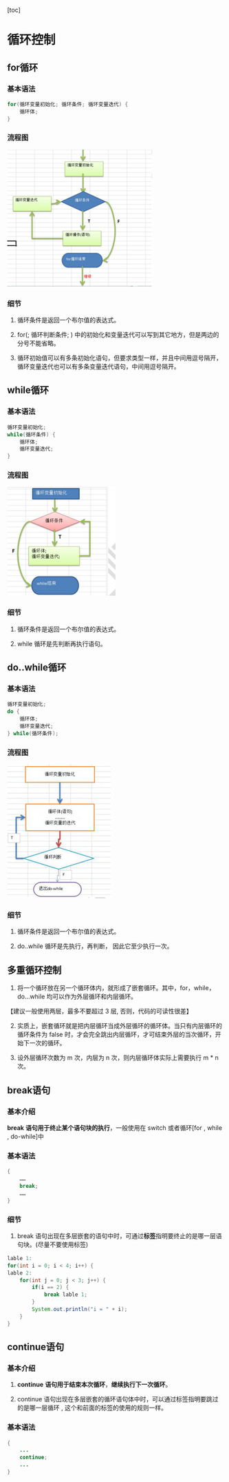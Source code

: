 [toc]

# 循环控制

## for循环

### 基本语法

~~~java
for(循环变量初始化; 循环条件; 循环变量迭代) {
    循环体;
}
~~~

### 流程图

![for](..\img\for.png)

### 细节

1) 循环条件是返回一个布尔值的表达式。

2) for(; 循环判断条件; ) 中的初始化和变量迭代可以写到其它地方，但是两边的分号不能省略。 

3) 循环初始值可以有多条初始化语句，但要求类型一样，并且中间用逗号隔开，循环变量迭代也可以有多条变量迭代语句，中间用逗号隔开。

## while循环

### 基本语法

~~~java
循环变量初始化;
while(循环条件) {
    循环体;
    循环变量迭代;
}
~~~

### 流程图

![while](..\img\while.png)

### 细节

1) 循环条件是返回一个布尔值的表达式。

2) while 循环是先判断再执行语句。

## do..while循环

### 基本语法

~~~Java
循环变量初始化;
do {
    循环体;
    循环变量迭代;
} while(循环条件);
~~~

### 流程图

![dowhile](..\img\dowhile.png)

### 细节

1) 循环条件是返回一个布尔值的表达式。

2) do..while 循环是先执行，再判断， 因此它至少执行一次。

## 多重循环控制

1) 将一个循环放在另一个循环体内，就形成了嵌套循环。其中，for，while，do…while 均可以作为外层循环和内层循环。 

【建议一般使用两层，最多不要超过 3 层, 否则，代码的可读性很差】 

2) 实质上，嵌套循环就是把内层循环当成外层循环的循环体。当只有内层循环的循环条件为 false 时，才会完全跳出内层循环，才可结束外层的当次循环，开始下一次的循环。 

3) 设外层循环次数为 m 次，内层为 n 次，则内层循环体实际上需要执行 m * n 次。

## break语句

### 基本介绍 

**break** **语句用于终止某个语句块的执行**，一般使用在 switch 或者循环[for , while , do-while]中 

### 基本语法

~~~java
{ 
	……
	break; 
	…… 
} 
~~~

### 细节

1. break 语句出现在多层嵌套的语句中时，可通过**标签**指明要终止的是哪一层语句块。(尽量不要使用标签)

~~~java
lable 1:
for(int i = 0; i < 4; i++) {
lable 2:
    for(int j = 0; j < 3; j++) {
        if(i == 2) {
            break lable 1;
        }
        System.out.println("i = " + i);
    }
}
~~~

## continue语句

### 基本介绍

1) **continue** **语句用于结束本次循环**，**继续执行下一次循环**。 

2) continue 语句出现在多层嵌套的循环语句体中时，可以通过标签指明要跳过的是哪一层循环 , 这个和前面的标签的使用的规则一样。

### 基本语法

~~~java
{
	...
	continue;
	...
}
~~~

